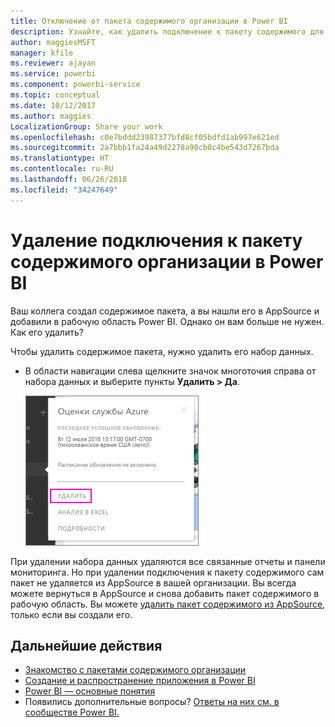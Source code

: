 ```yaml
---
title: Отключение от пакета содержимого организации в Power BI
description: Узнайте, как удалить подключение к пакету содержимого для организации, удалив его набор данных в Power BI.
author: maggiesMSFT
manager: kfile
ms.reviewer: ajayan
ms.service: powerbi
ms.component: powerbi-service
ms.topic: conceptual
ms.date: 10/12/2017
ms.author: maggies
LocalizationGroup: Share your work
ms.openlocfilehash: c0e7bddd23987377bfd8cf05bdfd1ab997e621ed
ms.sourcegitcommit: 2a7bbb1fa24a49d2278a90cb0c4be543d7267bda
ms.translationtype: HT
ms.contentlocale: ru-RU
ms.lasthandoff: 06/26/2018
ms.locfileid: "34247649"
---
```

# <a name="remove-your-connection-to-a-power-bi-organizational-content-pack"></a>Удаление подключения к пакету содержимого организации в Power BI
Ваш коллега создал содержимое пакета, а вы нашли его в AppSource и добавили в рабочую область Power BI. Однако он вам больше не нужен.  Как его удалить?

Чтобы удалить содержимое пакета, нужно удалить его набор данных.  

* В области навигации слева щелкните значок многоточия справа от набора данных и выберите пункты **Удалить \> Да**.  
  
  ![Удаление содержимого пакета](media/service-organizational-content-pack-disconnect/power-bi-remove-organizational-content-pack-dataset.png)

При удалении набора данных удаляются все связанные отчеты и панели мониторинга. Но при удалении подключения к пакету содержимого сам пакет не удаляется из AppSource в вашей организации.  Вы всегда можете вернуться в AppSource и снова добавить пакет содержимого в рабочую область. Вы можете [удалить пакет содержимого из AppSource](service-organizational-content-pack-manage-update-delete.md), только если вы создали его.

## <a name="next-steps"></a>Дальнейшие действия
* [Знакомство с пакетами содержимого организации](service-organizational-content-pack-introduction.md) 
* [Создание и распространение приложения в Power BI](service-create-distribute-apps.md) 
* [Power BI — основные понятия](service-basic-concepts.md)  
* Появились дополнительные вопросы? [Ответы на них см. в сообществе Power BI.](http://community.powerbi.com/)

